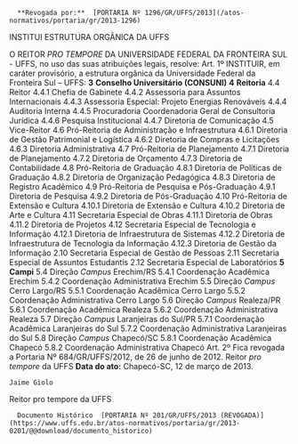       **Revogada por:**  [PORTARIA Nº 1296/GR/UFFS/2013](/atos-normativos/portaria/gr/2013-1296) 

   INSTITUI ESTRUTURA ORGÂNICA DA UFFS  

 O REITOR *PRO TEMPORE* DA UNIVERSIDADE FEDERAL DA FRONTEIRA SUL - UFFS, no uso das suas atribuições legais, resolve:   Art. 1º INSTITUIR, em caráter provisório, a estrutura orgânica da Universidade Federal da Fronteira Sul – UFFS:   **3**  **Conselho Universitário (CONSUNI)** **4**  **Reitoria**  4.4 Reitor 4.4.1 Chefia de Gabinete 4.4.2 Assessoria para Assuntos Internacionais 4.4.3 Assessoria Especial: Projeto Energias Renováveis 4.4.4 Auditoria Interna 4.4.5 Procuradoria  Coordenadoria Geral de Consultoria Jurídica 4.4.6 Pesquisa Institucional 4.4.7 Diretoria de Comunicação   4.5 Vice-Reitor   4.6 Pró-Reitoria de Administração e Infraestrutura 4.6.1 Diretoria de Gestão Patrimonial e Logística 4.6.2 Diretoria de Compras e Licitações 4.6.3 Diretoria Administrativa   4.7 Pró-Reitoria de Planejamento 4.7.1 Diretoria de Planejamento 4.7.2 Diretoria de Orçamento 4.7.3 Diretoria de Contabilidade   4.8 Pró-Reitoria de Graduação 4.8.1 Diretoria de Políticas de Graduação 4.8.2 Diretoria de Organização Pedagógica 4.8.3 Diretoria de Registro Acadêmico   4.9 Pró-Reitoria de Pesquisa e Pós-Graduação 4.9.1 Diretoria de Pesquisa 4.9.2 Diretoria de Pós-Graduação   4.10 Pró-Reitoria de Extensão e Cultura 4.10.1 Diretoria de Extensão e Cultura 4.10.2 Diretoria de Arte e Cultura   4.11 Secretaria Especial de Obras 4.11.1 Diretoria de Obras 4.11.2 Diretoria de Projetos   4.12 Secretaria Especial de Tecnologia e Informação 4.12.1 Diretoria de Infraestrutura de Sistemas 4.12.2 Diretoria de Infraestrutura de Tecnologia da Informação 4.12.3 Diretoria de Gestão da Informação   2.10 Secretaria Especial de Gestão de Pessoas   2.11 Secretaria Especial de Assuntos Estudantis   2.12 Secretaria Especial de Laboratórios   **5**  **Campi** 5.4 Direção *Campus* Erechim/RS 5.4.1 Coordenação Acadêmica Erechim 5.4.2 Coordenação Administrativa Erechim   5.5 Direção *Campus* Cerro Largo/RS 5.5.1 Coordenação Acadêmica Cerro Largo 5.5.2 Coordenação Administrativa Cerro Largo   5.6 Direção *Campus*  Realeza/PR 5.6.1 Coordenação Acadêmica Realeza 5.6.2 Coordenação Administrativa Realeza   5.7 Direção *Campus* Laranjeiras do Sul/PR 5.7.1 Coordenação Acadêmica Laranjeiras do Sul 5.7.2 Coordenação Administrativa Laranjeiras do Sul   5.8 Direção *Campus* Chapecó/SC 5.8.1 Coordenação Acadêmica Chapecó 5.8.2 Coordenação Administrativa Chapecó   Art. 2º Fica revogada a Portaria Nº 684/GR/UFFS/2012, de 26 de junho de 2012.   Reitor *pro tempore* da UFFS        **Data do ato:** Chapecó-SC, 12 de março de 2013.   
 

    Jaime Giolo   
 Reitor pro tempore da UFFS 

      Documento Histórico  [PORTARIA Nº 201/GR/UFFS/2013 (REVOGADA)](https://www.uffs.edu.br/atos-normativos/portaria/gr/2013-0201/@@download/documento_historico)     
      